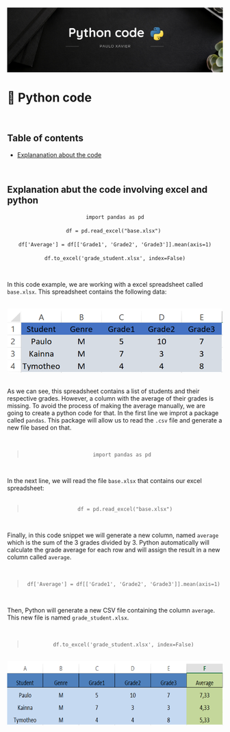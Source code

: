 ![Python image](https://github.com/paulo-xavier/uc10-documentation/blob/main/assets/python.png)

# 🐍 Python code 

<br>

 ## Table of contents
- [Explananation about the code](#explanation-abut-the-code-involving-excel-and-python)

<br>

## Explanation abut the code involving excel and python

<div align="center">

```
import pandas as pd

df = pd.read_excel("base.xlsx") 

df['Average'] = df[['Grade1', 'Grade2', 'Grade3']].mean(axis=1)

df.to_excel('grade_student.xlsx', index=False)

```
</div>

<br>

 In this code example, we are working with a excel spreadsheet called `base.xlsx`. This spreadsheet contains the following data: 
 <br><br>

<div align="center">
 <img src = "https://github.com/paulo-xavier/uc10-documentation/blob/main/assets/excel1.png" width="550px" height="150px">
</div>

<br>

As we can see, this spreadsheet contains a list of students and their respective grades. However, a column with the average of their grades is missing. To avoid the process of making the average manually, we are going to create a python code for that. 
In the first line we improt a package called <code>pandas</code>. This package will allow us to read the <code>.csv</code> file and generate a new file based on that. 

<br>

> <p align="center"> <code>import pandas as pd </code> </p>

<br>

In the next line, we will read the file `base.xlsx` that contains our excel spreadsheet:
<br> <br>

> <p align = "center" > <code> df = pd.read_excel("base.xlsx")</code>  </p>
<br>

Finally, in this code snippet we will generate a new column, named `average` which is the sum of the 3 grades divided by 3. Python automatically will calculate the grade average for each row and will assign the result in a new column called `average`.   

<br>

> <p align = "center" > <code> df['Average'] = df[['Grade1', 'Grade2', 'Grade3']].mean(axis=1) </code>  </p>

<br>

Then, Python will generate a new CSV file containing the column <code>average</code>. This new file is named <code>grade_student.xlsx</code>. 

<br>

> <p align= "center"> <code> df.to_excel('grade_student.xlsx', index=False) </code> </p>

<br>
<div align="center">
<img src = "https://github.com/paulo-xavier/uc10-documentation/blob/main/assets/excel2.png" width ="550px" height ="150px">
</div>
